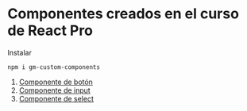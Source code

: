 # Componentes creados en el curso de React Pro

Instalar

```
npm i gm-custom-components
```

1. [Componente de botón](#boton)
2. [Componente de input](#input)
3. [Componente de select](#select)